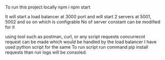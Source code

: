 To run this project locally 
npm i
npm start

It will start a load balancer at 3000 port 
and will start 2 servers at 5001, 5002 and so on which is configrable No of server constant can be modified for it

using tool such as postman, curl, or any script requests concurrecnt request can be made which would be handled by the load balancer
I have used python script for the same 
To run script run command 
pip install requests
than run 
logs will be consoled.
